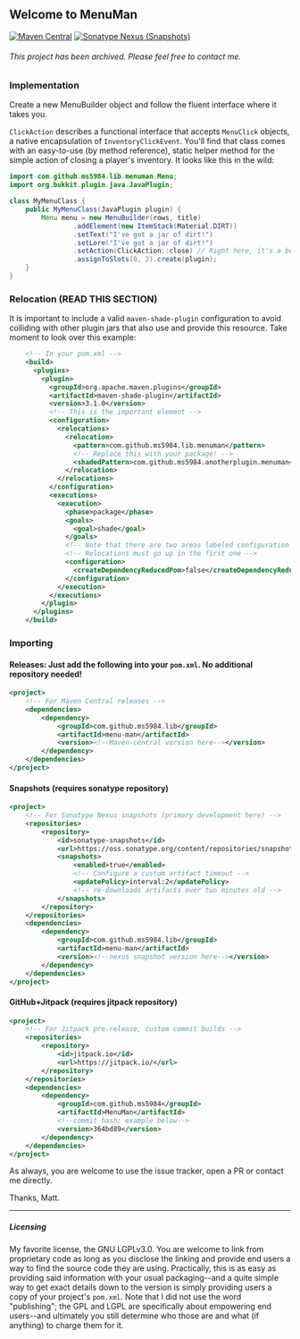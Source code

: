 ## Welcome to MenuMan
[![Maven Central](https://img.shields.io/maven-central/v/com.github.ms5984.lib/menu-man)](https://oss.sonatype.org/#nexus-search;gav~com.github.ms5984.lib~menu-man~~~)
[![Sonatype Nexus (Snapshots)](https://img.shields.io/nexus/s/com.github.ms5984.lib/menu-man?server=https%3A%2F%2Foss.sonatype.org)](https://oss.sonatype.org/#nexus-search;gav~com.github.ms5984.lib~menu-man~~~)

###### This project has been archived. Please feel free to contact me.

### Implementation
Create a new MenuBuilder object and follow the fluent interface where it takes you.

`ClickAction` describes a functional interface that accepts `MenuClick` objects,
a native encapsulation of `InventoryClickEvent`. You'll find that class comes with
an easy-to-use (by method reference), static helper method for the simple action of
closing a player's inventory. It looks like this in the wild:

```java
import com.github.ms5984.lib.menuman.Menu;
import org.bukkit.plugin.java.JavaPlugin;

class MyMenuClass {
    public MyMenuClass(JavaPlugin plugin) {
        Menu menu = new MenuBuilder(rows, title)
                .addElement(new ItemStack(Material.DIRT))
                .setText("I've got a jar of dirt!")
                .setLore("I've got a jar of dirt!")
                .setAction(ClickAction::close) // Right here, it's a beaut.
                .assignToSlots(0, 2).create(plugin);
    }
}
```
### Relocation (READ THIS SECTION)
It is important to include a valid `maven-shade-plugin` configuration to avoid
colliding with other plugin jars that also use and provide this resource.
Take moment to look over this example:
```xml
    <!-- In your pom.xml -->
    <build>
      <plugins>
        <plugin>
          <groupId>org.apache.maven.plugins</groupId>
          <artifactId>maven-shade-plugin</artifactId>
          <version>3.1.0</version>
          <!-- This is the important element -->
          <configuration>
            <relocations>
              <relocation>
                <pattern>com.github.ms5984.lib.menuman</pattern>
                <!-- Replace this with your package! -->
                <shadedPattern>com.github.ms5984.anotherplugin.menuman</shadedPattern>
              </relocation>
            </relocations>
          </configuration>
          <executions>
            <execution>
              <phase>package</phase>
              <goals>
                <goal>shade</goal>
              </goals>
              <!-- Note that there are two areas labeled configuration! -->
              <!-- Relocations must go up in the first one -->
              <configuration>
                <createDependencyReducedPom>false</createDependencyReducedPom>
              </configuration>
            </execution>
          </executions>
        </plugin>
      </plugins>
    </build>
```

### Importing
#### Releases: Just add the following into your `pom.xml`. No additional repository needed!
```xml
<project>
    <!-- For Maven Central releases -->
    <dependencies>
        <dependency>
            <groupId>com.github.ms5984.lib</groupId>
            <artifactId>menu-man</artifactId>
            <version><!--Maven-central version here--></version>
        </dependency>
    </dependencies>
</project>
```
#### Snapshots (requires sonatype repository)
```xml
<project>
    <!-- For Sonatype Nexus snapshots (primary development here) -->
    <repositories>
        <repository>
            <id>sonatype-snapshots</id>
            <url>https://oss.sonatype.org/content/repositories/snapshots/</url>
            <snapshots>
                <enabled>true</enabled>
                <!-- Configure a custom artifact timeout -->
                <updatePolicy>interval:2</updatePolicy>
                <!-- re-downloads artifacts over two minutes old -->
            </snapshots>
        </repository>
    </repositories>
    <dependencies>
        <dependency>
            <groupId>com.github.ms5984.lib</groupId>
            <artifactId>menu-man</artifactId>
            <version><!--nexus snapshot version here--></version>
        </dependency>
    </dependencies>
</project>
```
#### GitHub+Jitpack (requires jitpack repository)
```xml
<project>
    <!-- For Jitpack pre-release, custom commit builds -->
    <repositories>
        <repository>
            <id>jitpack.io</id>
            <url>https://jitpack.io/</url>
        </repository>
    </repositories>
    <dependencies>
        <dependency>
            <groupId>com.github.ms5984</groupId>
            <artifactId>MenuMan</artifactId>
            <!--commit hash; example below-->
            <version>364bd89</version>
        </dependency>
    </dependencies>
</project>
```

As always, you are welcome to use the issue tracker, open a PR or contact me directly.

Thanks, Matt.



---
##### Licensing
My favorite license, the GNU LGPLv3.0. You are welcome to link from proprietary code as
long as you disclose the linking and provide end users a way to find the source code
they are using. Practically, this is as easy as providing said information with your
usual packaging--and a quite simple way to get exact details down to the version is
simply providing users a copy of your project's `pom.xml`. Note that I did not use
the word "publishing"; the GPL and LGPL are specifically about empowering end users--and
ultimately you still determine who those are and what (if anything) to charge them for
it.
